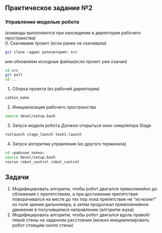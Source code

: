 ## Практическое задание №2  
### Управление моделью робота  
(команды выполняются при нахождении в директории рабочего пространства)  
0. Скачиваем проект (если ранее не скачивали)
```bash
git clone <адрес репозитория> src
```
или обновляем исходные файлы(если проект уже скачан) 
```bash
cd src  
git pull  
cd ..  
```
1. Сборка проекта (из рабочей директории)
```bash
catkin_make
```
2. Инициализация рабочего пространства
```bash
source devel/setup.bash
```
3. Запуск модели робота  Должно открыться окно симулятора Stage
```bash
roslaunch stage_launch task1.launch
```
4. Запуск алгоритма управления (из другого терминала)
```bash
cd <рабочая папка>
source devel/setup.bash
rosrun robot_control robot_control
```

## Задачи
1. Модифицировать алгоритм, чтобы робот двигался прямолинейно до сближения с препятствием, а при достижении препятствия поворачивался на месте до тех пор пока препятствие не "исчезнет" из поля зрения дальномера, а затем продолжал прямолинейное движение в получившемся направлении  (алгоритм жука)
2. Модифицировать алгоритм, чтобы робот двигался вдоль правой/левой стены на заданном расстоянии (можно инициализировать робот стоящим около стены)
